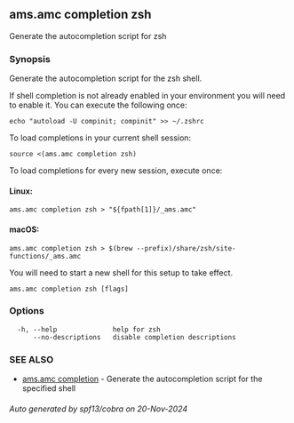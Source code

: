 ## ams.amc completion zsh

Generate the autocompletion script for zsh

### Synopsis

Generate the autocompletion script for the zsh shell.

If shell completion is not already enabled in your environment you will need
to enable it.  You can execute the following once:

	echo "autoload -U compinit; compinit" >> ~/.zshrc

To load completions in your current shell session:

	source <(ams.amc completion zsh)

To load completions for every new session, execute once:

#### Linux:

	ams.amc completion zsh > "${fpath[1]}/_ams.amc"

#### macOS:

	ams.amc completion zsh > $(brew --prefix)/share/zsh/site-functions/_ams.amc

You will need to start a new shell for this setup to take effect.


```
ams.amc completion zsh [flags]
```

### Options

```
  -h, --help              help for zsh
      --no-descriptions   disable completion descriptions
```

### SEE ALSO

* [ams.amc completion](ams.amc_completion.md)	 - Generate the autocompletion script for the specified shell

###### Auto generated by spf13/cobra on 20-Nov-2024
